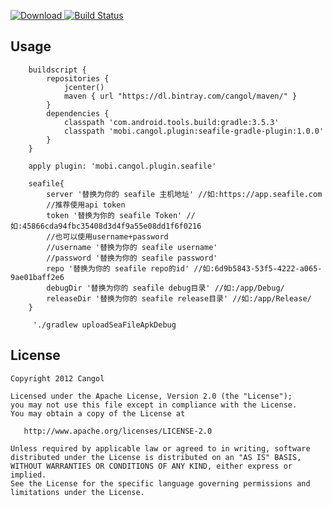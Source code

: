 [![Download](https://api.bintray.com/packages/cangol/maven/seafile-gradle-plugin/images/download.svg) ](https://bintray.com/cangol/maven/seafile-gradle-plugin/_latestVersion)
[![Build Status](https://travis-ci.org/Cangol/seafile-gradle-plugin.svg?branch=master)](https://travis-ci.org/Cangol/seafile-gradle-plugin)


Usage
-----------
        buildscript {
            repositories {
                jcenter()
                maven { url "https://dl.bintray.com/cangol/maven/" }
            }
            dependencies {
                classpath 'com.android.tools.build:gradle:3.5.3'
                classpath 'mobi.cangol.plugin:seafile-gradle-plugin:1.0.0'
            }
        }

        apply plugin: 'mobi.cangol.plugin.seafile'

        seafile{
            server '替换为你的 seafile 主机地址' //如:https://app.seafile.com
            //推荐使用api token
            token '替换为你的 seafile Token' //如:45866cda94fbc35408d3d4f9a55e08dd1f6f0216
            //也可以使用username+password
            //username '替换为你的 seafile username'
            //password '替换为你的 seafile password'
            repo '替换为你的 seafile repo的id' //如:6d9b5843-53f5-4222-a065-9ae01baff2e6
            debugDir '替换为你的 seafile debug目录' //如:/app/Debug/
            releaseDir '替换为你的 seafile release目录' //如:/app/Release/
        }

         './gradlew uploadSeaFileApkDebug

License
-----------

    Copyright 2012 Cangol

    Licensed under the Apache License, Version 2.0 (the "License");
    you may not use this file except in compliance with the License.
    You may obtain a copy of the License at

       http://www.apache.org/licenses/LICENSE-2.0

    Unless required by applicable law or agreed to in writing, software
    distributed under the License is distributed on an "AS IS" BASIS,
    WITHOUT WARRANTIES OR CONDITIONS OF ANY KIND, either express or implied.
    See the License for the specific language governing permissions and
    limitations under the License.